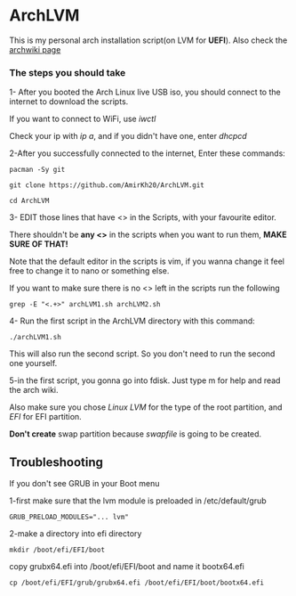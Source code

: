 # ArchLVM
This is my personal arch installation script(on LVM for **UEFI**). Also check the [archwiki page](https://wiki.archlinux.org/title/Install_Arch_Linux_on_LVM)

### The steps you should take

1- After you booted the Arch Linux live USB iso, you should connect to the internet to download the scripts.

If you want to connect to WiFi, use _iwctl_

Check your ip with _ip a_, and if you didn't have one, enter _dhcpcd_

2-After you successfully connected to the internet, Enter these commands:

	pacman -Sy git

	git clone https://github.com/AmirKh20/ArchLVM.git

	cd ArchLVM

3- EDIT those lines that have <> in the Scripts, with your favourite editor.

   There shouldn't be **any <>** in the scripts when you want to run them, **MAKE SURE OF THAT!**

Note that the default editor in the scripts is vim, if you wanna change it feel free to change it to nano or something else.

If you want to make sure there is no <> left in the scripts run the following

    grep -E "<.+>" archLVM1.sh archLVM2.sh

4- Run the first script in the ArchLVM directory with this command:

	./archLVM1.sh

This will also run the second script. So you don't need to run the second one yourself.

5-in the first script, you gonna go into fdisk. Just type m for help and read the arch wiki.

Also make sure you chose _Linux LVM_ for the type of the root partition, and _EFI_ for EFI partition.

**Don't create** swap partition because _swapfile_ is going to be created.

## Troubleshooting

If you don't see GRUB in your Boot menu

1-first make sure that the lvm module is preloaded
in /etc/default/grub

	GRUB_PRELOAD_MODULES="... lvm"

2-make a directory into efi directory

    mkdir /boot/efi/EFI/boot

copy grubx64.efi into /boot/efi/EFI/boot and name it bootx64.efi

```
cp /boot/efi/EFI/grub/grubx64.efi /boot/efi/EFI/boot/bootx64.efi
```
